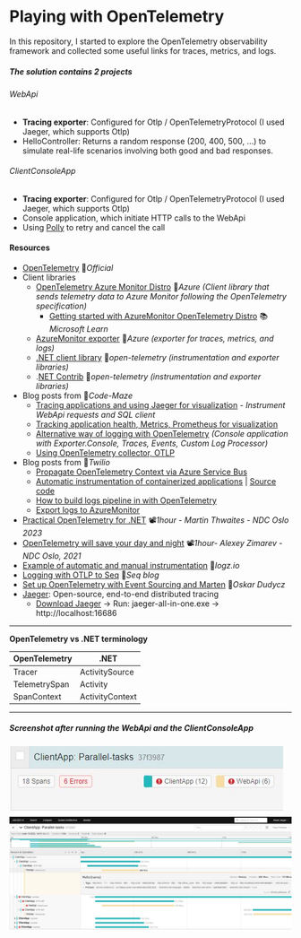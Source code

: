 # Playing with OpenTelemetry

In this repository, I started to explore the OpenTelemetry observability framework and collected some useful links for traces, metrics, and logs.

##### The solution contains 2 projects

###### WebApi
- **Tracing exporter**: Configured for Otlp / OpenTelemetryProtocol (I used Jaeger, which supports Otlp)
- HelloController: Returns a random response (200, 400, 500, ...) to simulate real-life scenarios involving both good and bad responses.

###### ClientConsoleApp
- **Tracing exporter**: Configured for Otlp / OpenTelemetryProtocol (I used Jaeger, which supports Otlp)
- Console application, which initiate HTTP calls to the WebApi
- Using [Polly](https://github.com/App-vNext/Polly) to retry and cancel the call

#### Resources
- [OpenTelemetry](https://opentelemetry.io) 📓*Official*
- Client libraries
  - [OpenTelemetry Azure Monitor Distro](https://github.com/Azure/azure-sdk-for-net/tree/main/sdk/monitor/Azure.Monitor.OpenTelemetry.AspNetCore) 👤*Azure (Client library that sends telemetry data to Azure Monitor following the OpenTelemetry specification)*
    - [Getting started with AzureMonitor OpenTelemetry Distro](https://learn.microsoft.com/en-us/azure/azure-monitor/app/opentelemetry-enable) 📚*Microsoft Learn*
  - [AzureMonitor exporter](https://github.com/Azure/azure-sdk-for-net/tree/main/sdk/monitor/Azure.Monitor.OpenTelemetry.Exporter) 👤*Azure (exporter for traces, metrics, and logs)*
  - [.NET client library](https://github.com/open-telemetry/opentelemetry-dotnet) 👤*open-telemetry (instrumentation and exporter libraries)*
  - .[NET Contrib](https://github.com/open-telemetry/opentelemetry-dotnet-contrib) 👤*open-telemetry (instrumentation and exporter libraries)*
- Blog posts from 📓*Code-Maze*
  - [Tracing applications and using Jaeger for visualization](https://code-maze.com/tracing-dotnet-applications-opentelemetry) *- Instrument WebApi requests and SQL client*
  - [Tracking application health, Metrics, Prometheus for visualization](https://code-maze.com/tracking-dotnet-opentelemetry-metrics)
  - [Alternative way of logging with OpenTelemetry](https://code-maze.com/dotnet-opentelemetry-logging) *(Console application with Exporter.Console, Traces, Events, Custom Log Processor)*
  - [Using OpenTelemetry collector, OTLP](https://code-maze.com/vendor-agnostic-telemetry-opentelemetry-collector-dotnet)
- Blog posts from 📓*Twilio*
  - [Propagate OpenTelemetry Context via Azure Service Bus](https://www.twilio.com/blog/propagate-opentelemetry-context-via-azure-service-bus-for-async-dotnet-services)
  - [Automatic instrumentation of containerized applications](https://www.twilio.com/blog/automatic-instrumentation-of-containerized-dotnet-applications-with-opentelemetry) | [Source code](https://github.com/rahulrai-in/autoinstrumentation-demo)
  - [How to build logs pipeline in with OpenTelemetry](https://www.twilio.com/blog/build-a-logs-pipeline-in-dotnet-with-opentelemetry)
  - [Export logs to AzureMonitor](https://www.twilio.com/blog/export-logs-to-azure-monitor-with-opentelemetry-and-dotnet)
- [Practical OpenTelemetry for .NET](https://youtu.be/c4AJlZeX2fE) 📽️*1hour - Martin Thwaites - NDC Oslo 2023*
- [OpenTelemetry will save your day and night](https://www.youtube.com/watch?v=pz4bNmlss3w) 📽️*1hour- Alexey Zimarev - NDC Oslo, 2021*
- [Example of automatic and manual instrumentation](https://logz.io/blog/csharp-dotnet-opentelemetry-instrumentation) 📓*logz.io*
- [Logging with OTLP to Seq](https://blog.datalust.co/self-hosted-opentelemetry-logs) 📓*Seq blog*
- [Set up OpenTelemetry with Event Sourcing and Marten](https://event-driven.io/en/set_up_opentelemetry_wtih_event_sourcing_and_marten) 📓*Oskar Dudycz*
- [Jaeger](https://www.jaegertracing.io): Open-source, end-to-end distributed tracing
  - [Download Jaeger](https://www.jaegertracing.io/download) -> Run: jaeger-all-in-one.exe -> http://localhost:16686

---

**OpenTelemetry vs .NET terminology**

| OpenTelemetry | .NET            |
| ------------- | --------------- |
| Tracer        | ActivitySource  |
| TelemetrySpan | Activity        |
| SpanContext   | ActivityContext |

---

##### Screenshot after running the WebApi and the ClientConsoleApp
![Trace](dt-img-01.jpg)
![Trace-detailed](dt-img-02.jpg)